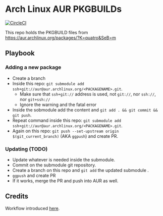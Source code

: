 # Arch Linux AUR PKGBUILDs

[![CircleCI](https://circleci.com/gh/Qu4tro/aur.svg?style=svg)](https://circleci.com/gh/qu4tro/aur)

This repo holds the PKGBUILD files from https://aur.archlinux.org/packages/?K=quatro&SeB=m

## Playbook

### Adding a new package

- Create a branch
- Inside this repo: `git submodule add ssh+git://aur@aur.archlinux.org/<PACKAGENAME>.git`. 
  - Make sure that `ssh+git://` address is used, not `git://`, nor `ssh://`, nor `git+ssh://`
  - Ignore the warning and the fatal error
- Inside the sobmodule add the content and `git add . && git commit && git push`.
- Repeat command inside this repo: `git submodule add ssh+git://aur@aur.archlinux.org/<PACKAGENAME>.git`.
- Again on this repo: `git push --set-upstream origin $(git_current_branch)` (AKA `ggpush`) and create PR.

### Updating (TODO)

* Update whatever is needed inside the submodule.
* Commit on the submodule git repository.
* Create a branch on this repo and `git add` the updated submodule .
* `ggpush` and create PR
* If it works, merge the PR and push into AUR as well.

## Credits
Workflow introduced [here](https://gergely.imreh.net/blog/2018/04/circleci-aur/).
